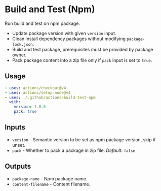 # Build and Test (Npm)

Run build and test on npm package.
- Update package version with given `version` input.
- Clean install dependency packages without modifying `package-lock.json`.
- Build and test package, prerequisites must be provided by package owner.
- Pack package content into a zip file only if `pack` input is set to `true`.

## Usage

```yml
- uses: actions/checkout@v4
- uses: actions/setup-node@v4
- uses: ./.github/actions/build-test-npm
  with:
    version: 1.0.0
    pack: true
```

## Inputs

- `version` - Semantic version to be set as npm package version, skip if unset.
- `pack` - Whether to pack a package in zip file. _Default_: `false`

## Outputs

- `package-name` - Npm package name.
- `content-filename` - Content filename.
